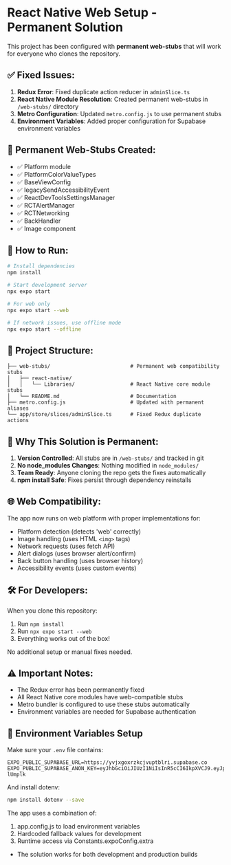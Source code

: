 # React Native Web Setup - Permanent Solution

This project has been configured with **permanent web-stubs** that will work for everyone who clones the repository.

## ✅ **Fixed Issues:**

1. **Redux Error**: Fixed duplicate action reducer in `adminSlice.ts`
2. **React Native Module Resolution**: Created permanent web-stubs in `/web-stubs/` directory
3. **Metro Configuration**: Updated `metro.config.js` to use permanent stubs
4. **Environment Variables**: Added proper configuration for Supabase environment variables

## 🔧 **Permanent Web-Stubs Created:**

- ✅ Platform module
- ✅ PlatformColorValueTypes
- ✅ BaseViewConfig  
- ✅ legacySendAccessibilityEvent
- ✅ ReactDevToolsSettingsManager
- ✅ RCTAlertManager
- ✅ RCTNetworking
- ✅ BackHandler
- ✅ Image component

## 🚀 **How to Run:**

```bash
# Install dependencies
npm install

# Start development server
npx expo start

# For web only
npx expo start --web

# If network issues, use offline mode
npx expo start --offline
```

## 📁 **Project Structure:**

```
├── web-stubs/                          # Permanent web compatibility stubs
│   ├── react-native/
│   │   └── Libraries/                  # React Native core module stubs
│   └── README.md                       # Documentation
├── metro.config.js                     # Updated with permanent aliases
└── app/store/slices/adminSlice.ts      # Fixed Redux duplicate actions
```

## 🔄 **Why This Solution is Permanent:**

1. **Version Controlled**: All stubs are in `/web-stubs/` and tracked in git
2. **No node_modules Changes**: Nothing modified in `node_modules/`
3. **Team Ready**: Anyone cloning the repo gets the fixes automatically
4. **npm install Safe**: Fixes persist through dependency reinstalls

## 🌐 **Web Compatibility:**

The app now runs on web platform with proper implementations for:
- Platform detection (detects 'web' correctly)
- Image handling (uses HTML `<img>` tags)
- Network requests (uses fetch API)
- Alert dialogs (uses browser alert/confirm)
- Back button handling (uses browser history)
- Accessibility events (uses custom events)

## 🛠️ **For Developers:**

When you clone this repository:
1. Run `npm install`
2. Run `npx expo start --web`
3. Everything works out of the box! 

No additional setup or manual fixes needed.

## ⚠️ **Important Notes:**

- The Redux error has been permanently fixed
- All React Native core modules have web-compatible stubs
- Metro bundler is configured to use these stubs automatically
- Environment variables are needed for Supabase authentication

## 🔑 **Environment Variables Setup**

Make sure your `.env` file contains:

```
EXPO_PUBLIC_SUPABASE_URL=https://yvjxgoxrzkcjvuptblri.supabase.co
EXPO_PUBLIC_SUPABASE_ANON_KEY=eyJhbGciOiJIUzI1NiIsInR5cCI6IkpXVCJ9.eyJpc3MiOiJzdXBhYmFzZSIsInJlZiI6Inl2anhnb3hyemtjanZ1cHRibHJpIiwicm9sZSI6ImFub24iLCJpYXQiOjE3NjAyNTA1ODAsImV4cCI6MjA3NTgyNjU4MH0.uEuXA4gBDoK8ARKJ_CA6RFgd8sVA1OZ763BD-lUmplk
```

And install dotenv:

```bash
npm install dotenv --save
```

The app uses a combination of:
1. app.config.js to load environment variables
2. Hardcoded fallback values for development
3. Runtime access via Constants.expoConfig.extra
- The solution works for both development and production builds